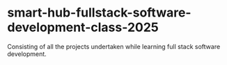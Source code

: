 # smart-hub-fullstack-software-development-class-2025
Consisting of all the projects undertaken while learning full stack software development.
